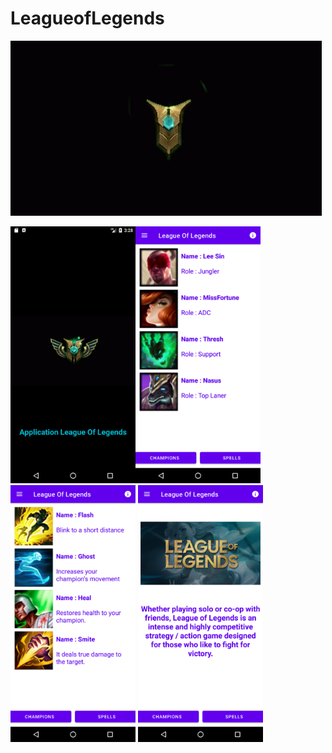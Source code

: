 # LeagueofLegends

<img src="app/src/main/res/drawable/league_of_legends_league_of_legend_m7.gif" width="498">

<img src="app/docs/Screenshot_1633789736.png" width="200"><img src="app/docs/Screenshot_1633789739.png" width="200"><img src="app/docs/Screenshot_1633789742.png" width="200">
<img src="app/docs/Screenshot_1633789745.png" width="200">
